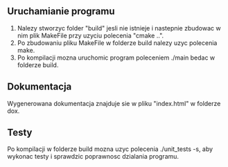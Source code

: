 
## Uruchamianie programu
1. Nalezy stworzyc folder "build" jesli nie istnieje i nastepnie zbudowac w nim plik MakeFile przy uzyciu polecenia "cmake ..".
2. Po zbudowaniu pliku MakeFile w folderze build nalezy uzyc polecenia make.
3. Po kompilacji mozna uruchomic program poleceniem ./main bedac w folderze build.

## Dokumentacja
Wygenerowana dokumentacja znajduje sie w pliku "index.html" w folderze dox.

## Testy
Po kompilacji w folderze build mozna uzyc polecenia ./unit_tests -s, aby wykonac testy i sprawdzic poprawnosc dzialania programu.
